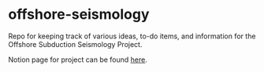 # offshore-seismology
Repo for keeping track of various ideas, to-do items, and information for the Offshore Subduction Seismology Project.

Notion page for project can be found [here](https://safe-mouse-a43.notion.site/GNSS-Acoustic-01f0423b3e2146f6a4465211f29cd9b9).
